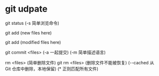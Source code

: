 # git udpate

<!-- 检查当前文件状态 -->
git status (-s 简单浏览命令)

<!-- 跟踪新文件 -->
git add (new files here)

<!-- 暂存已修改文件 -->
git add (modified files here)

<!-- 提交更新 -->
git commit \<files> (-a 一起提交) (-m 简单描述语言) 

<!-- 移除文件 -->
rm \<files> (简单删除文件)
git rm \<files> (删除文件不能被恢复) (--cached 从 Git 仓库中删除，本地保留) (\* 正则匹配所有文件)